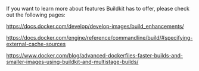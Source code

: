 If you want to learn more about features Buildkit has to offer, please check out the following pages:

https://docs.docker.com/develop/develop-images/build_enhancements/

https://docs.docker.com/engine/reference/commandline/build/#specifying-external-cache-sources

https://www.docker.com/blog/advanced-dockerfiles-faster-builds-and-smaller-images-using-buildkit-and-multistage-builds/

